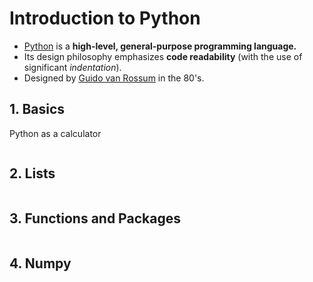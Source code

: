 # Introduction to Python

* [Python](https://en.wikipedia.org/wiki/Python_(programming_language)) is a **high-level, general-purpose programming language.** 
* Its design philosophy emphasizes **code readability** (with the use of significant *indentation*).
* Designed by [Guido van Rossum](https://en.wikipedia.org/wiki/Guido_van_Rossum) in the 80's.

## 1. Basics

Python as a calculator


```python

```

## 2. Lists


```python

```

## 3. Functions and Packages


```python

```

## 4. Numpy


```python

```
